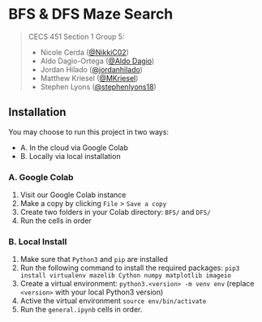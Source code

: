 # BFS & DFS Maze Search

> CECS 451 Section 1
> Group 5:
>
> - Nicole Cerda ([@NikkiC02](https://github.com/NikkiC02))
> - Aldo Dagio-Ortega ([@Aldo Dagio](https://github.com/aldodagio))
> - Jordan Hilado ([@jordanhilado](https://github.com/jordanhilado))
> - Matthew Kriesel ([@MKriesel](https://github.com/MKriesel))
> - Stephen Lyons ([@stephenlyons18](https://github.com/stephenlyons18))

## Installation

You may choose to run this project in two ways:

- A. In the cloud via Google Colab
- B. Locally via local installation

### A. Google Colab

1. Visit our Google Colab instance
2. Make a copy by clicking `File` > `Save a copy`
3. Create two folders in your Colab directory: `BFS/` and `DFS/`
4. Run the cells in order

### B. Local Install

1. Make sure that `Python3` and `pip` are installed
2. Run the following command to install the required packages: `pip3 install virtualenv mazelib Cython numpy matplotlib imageio`
3. Create a virtual environment: `python3.<version> -m venv env` (replace `<version>` with your local Python3 version)
4. Active the virtual environment `source env/bin/activate`
5. Run the `general.ipynb` cells in order.
